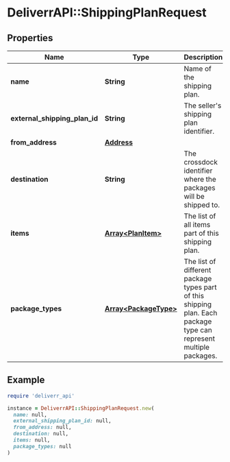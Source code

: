 # DeliverrAPI::ShippingPlanRequest

## Properties

| Name | Type | Description | Notes |
| ---- | ---- | ----------- | ----- |
| **name** | **String** | Name of the shipping plan. | [optional] |
| **external_shipping_plan_id** | **String** | The seller&#39;s shipping plan identifier. |  |
| **from_address** | [**Address**](Address.md) |  |  |
| **destination** | **String** | The crossdock identifier where the packages will be shipped to. |  |
| **items** | [**Array&lt;PlanItem&gt;**](PlanItem.md) | The list of all items part of this shipping plan. |  |
| **package_types** | [**Array&lt;PackageType&gt;**](PackageType.md) | The list of different package types part of this shipping plan. Each package type can represent multiple packages. |  |

## Example

```ruby
require 'deliverr_api'

instance = DeliverrAPI::ShippingPlanRequest.new(
  name: null,
  external_shipping_plan_id: null,
  from_address: null,
  destination: null,
  items: null,
  package_types: null
)
```

